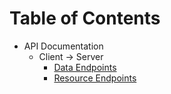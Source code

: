 # Table of Contents

* API Documentation
  * Client -> Server
      * [Data Endpoints](./Data-Endpoints)
      * [Resource Endpoints](./Resource-Endpoints)